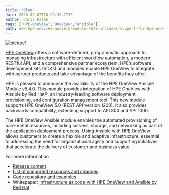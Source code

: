 ```yaml
---
title: "Blog"
date: 2020-02-07T18:29:39.773Z
author: Chris Pasek 
tags: ["HPE-OneView","OneView","Ansible"]
path: new-hpe-oneview-ansible-module-v540-includes-support-for-hpe-oneview-50
---
```

![picture1](https://hpe-developer-portal.s3.amazonaws.com/uploads/media/2020/1/picture1-1581100387470.png)

[HPE OneView](https://www.hpe.com/us/en/integrated-systems/software.html) offers a software-defined, programmatic approach to managing infrastructure with efficient workflow automation, a modern RESTful API, and a comprehensive partner ecosystem. HPE’s software development kits (SDKs) and modules enable HPE OneView to integrate with partner products and take advantage of the benefits they offer.

HPE is pleased to announce the availability of the HPE OneView Ansible Module v5.4.0. This module provides integration of HPE OneView with Ansible by Red Hat®, an industry-leading software deployment, provisioning, and configuration management tool. This new module supports HPE OneView 5.0 (REST API version 1200). It also provides backwards compatibility, extending support to API 800 and API 1000. 

The HPE OneView Ansible module enables the automated provisioning of bare-metal resources, including servers, storage, and networking as part of the application deployment process. Using Ansible with HPE OneView allows customers to create a flexible and adaptive infrastructure, essential to addressing the need for organizational agility and supporting initiatives that accelerate the delivery of customer and business value.

For more information

* [Release content](https://github.com/HewlettPackard/oneview-ansible/releases/tag/v5.4.0)
* [List of supported resources and changes](https://github.com/HewlettPackard/oneview-ansible/blob/master/CHANGELOG.md)
* [Code repository and examples](https://github.com/HewlettPackard/oneview-ansible)
* Whitepaper: [Infrastructure as code with HPE OneView and Ansible by Red Hat](https://github.com/HewlettPackard/oneview-ansible-samples/blob/master/infrastructure-as-code/infrastructure-as-code.md)


